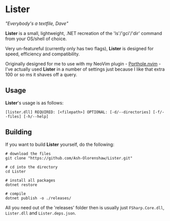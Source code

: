 # Lister
*"Everybody's a textfile, Dave"*

**Lister** is a small, lightweight, .NET recreation of the 'ls'/'gci'/'dir' command from your OS/shell of choice.

Very un-featureful (currently only has two flags), **Lister** is designed for speed, efficiency and compatibility.

Originally designed for me to use with my NeoVim plugin - [Porthole.nvim](https://github.com/Ash-Olorenshaw/Porthole.nvim) - I've actually used **Lister** in 
a number of settings just because I like that extra 100 or so ms it shaves off a query.

## Usage

**Lister**'s usage is as follows:

```
[lister.dll] REQUIRED: [<filepath>] OPTIONAL: [-d/--directories] [-f/--files] [-h/--help]
```

## Building

If you want to build **Lister** yourself, do the following:

```nu-script
# download the files
git clone "https://github.com/Ash-Olorenshaw/Lister.git"

# cd into the directory
cd Lister

# install all packages
dotnet restore

# compile
dotnet publish -o ./releases/
```

All you need out of the 'releases' folder then is usually just `FSharp.Core.dll`, `Lister.dll` and `Lister.deps.json`.
